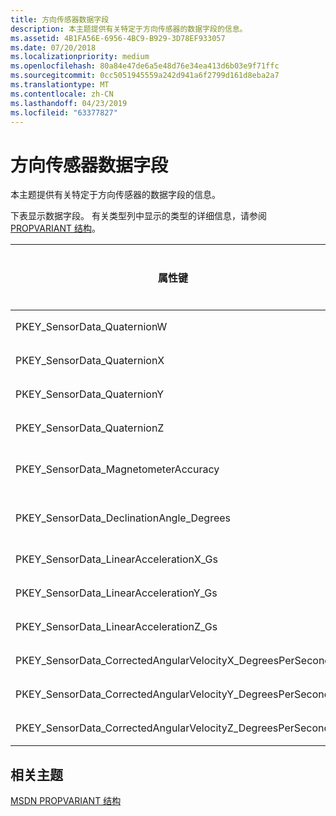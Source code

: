 ```yaml
---
title: 方向传感器数据字段
description: 本主题提供有关特定于方向传感器的数据字段的信息。
ms.assetid: 4B1FA56E-6956-4BC9-B929-3D78EF933057
ms.date: 07/20/2018
ms.localizationpriority: medium
ms.openlocfilehash: 80a84e47de6a5e48d76e34ea413d6b03e9f71ffc
ms.sourcegitcommit: 0cc5051945559a242d941a6f2799d161d8eba2a7
ms.translationtype: MT
ms.contentlocale: zh-CN
ms.lasthandoff: 04/23/2019
ms.locfileid: "63377827"
---
```

# <a name="orientation-sensor-data-fields"></a>方向传感器数据字段


本主题提供有关特定于方向传感器的数据字段的信息。

下表显示数据字段。 有关类型列中显示的类型的详细信息，请参阅[PROPVARIANT 结构](https://go.microsoft.com/fwlink/p/?linkid=313395)。

|属性键|在任务栏的搜索框中键入|必需/可选|说明/评论|
|---|---|---|---|
|PKEY_SensorData_QuaternionW|VT_R4|必需|旋转轴向量的 （而不是复数的虚部部分） 的真实系数。|
|PKEY_SensorData_QuaternionX|VT_R4|必需|旋转轴向量的 X 分量。|
|PKEY_SensorData_QuaternionY|VT_R4|必需|旋转轴向量的 Y 分量。|
|PKEY_SensorData_QuaternionZ|VT_R4|必需|旋转轴向量的 Z 分量。|
|PKEY_SensorData_MagnetometerAccuracy|VT_UI4|必需|磁力仪传感器的准确性。 有关有效值的详细信息，请参阅[MAGNETOMETER_ACCURACY](https://docs.microsoft.com/windows-hardware/drivers/ddi/content/sensorsdef/ne-sensorsdef-magnetometer_accuracy)。|
|PKEY_SensorData_DeclinationAngle_Degrees|VT_R4|可选|用于推断从地球的地方，磁北真北的地方，磁赤纬角度。 如果不支持，此类扩展会计算此值。|
|PKEY_SensorData_LinearAccelerationX_Gs|VT_R4|可选|X 轴 g's 线性加速实现|
|PKEY_SensorData_LinearAccelerationY_Gs|VT_R4|可选|Y 轴中 g's 线性加速|
|PKEY_SensorData_LinearAccelerationZ_Gs|VT_R4|可选|Z 轴中 g's 线性加速|
|PKEY_SensorData_CorrectedAngularVelocityX_DegreesPerSecond|VT_R4|可选|Gyrometric x 轴方向的速度，以度为单位每秒。|
|PKEY_SensorData_CorrectedAngularVelocityY_DegreesPerSecond|VT_R4|可选|Gyrometric y 轴方向的速度，以度为单位每秒。|
|PKEY_SensorData_CorrectedAngularVelocityZ_DegreesPerSecond|VT_R4|可选|Gyrometric z 轴方向的速度，以度为单位每秒。|


## <a name="related-topics"></a>相关主题


[MSDN PROPVARIANT 结构](https://go.microsoft.com/fwlink/p/?linkid=313395)






